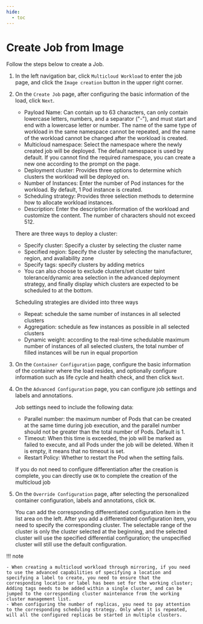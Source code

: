 ```yaml
---
hide:
  - toc
---
```


# Create Job from Image

Follow the steps below to create a Job.

1. In the left navigation bar, click `Multicloud Workload` to enter the job page, and click the `Image creation` button in the upper right corner.

1. On the `Create Job` page, after configuring the basic information of the load, click `Next`.

    - Payload Name: Can contain up to 63 characters, can only contain lowercase letters, numbers, and a separator ("-"), and must start and end with a lowercase letter or number. The name of the same type of workload in the same namespace cannot be repeated, and the name of the workload cannot be changed after the workload is created.
    - Multicloud namespace: Select the namespace where the newly created job will be deployed. The default namespace is used by default. If you cannot find the required namespace, you can create a new one according to the prompt on the page.
    - Deployment cluster: Provides three options to determine which clusters the workload will be deployed on.
    - Number of Instances: Enter the number of Pod instances for the workload. By default, 1 Pod instance is created.
    - Scheduling strategy: Provides three selection methods to determine how to allocate workload instances.
    - Description: Enter the description information of the workload and customize the content. The number of characters should not exceed 512.

    There are three ways to deploy a cluster:

    - Specify cluster: Specify a cluster by selecting the cluster name
    - Specified region: Specify the cluster by selecting the manufacturer, region, and availability zone
    - Specify tags: specify clusters by adding metrics
    - You can also choose to exclude clusters/set cluster taint tolerance/dynamic area selection in the advanced deployment strategy, and finally display which clusters are expected to be scheduled to at the bottom.

    Scheduling strategies are divided into three ways

    - Repeat: schedule the same number of instances in all selected clusters
    - Aggregation: schedule as few instances as possible in all selected clusters
    - Dynamic weight: according to the real-time schedulable maximum number of instances of all selected clusters, the total number of filled instances will be run in equal proportion

1. On the `Container Configuration` page, configure the basic information of the container where the load resides, and optionally configure information such as life cycle and health check, and then click `Next`.


1. On the `Advanced Configuration` page, you can configure job settings and labels and annotations.


    Job settings need to include the following data:

    - Parallel number: the maximum number of Pods that can be created at the same time during job execution, and the parallel number should not be greater than the total number of Pods. Default is 1.
    - Timeout: When this time is exceeded, the job will be marked as failed to execute, and all Pods under the job will be deleted. When it is empty, it means that no timeout is set.
    - Restart Policy: Whether to restart the Pod when the setting fails.

    If you do not need to configure differentiation after the creation is complete, you can directly use `OK` to complete the creation of the multicloud job

1. On the `Override Configuration` page, after selecting the personalized container configuration, labels and annotations, click `OK`.

    You can add the corresponding differentiated configuration item in the list area on the left. After you add a differentiated configuration item, you need to specify the corresponding cluster.
    The selectable range of the cluster is only the cluster selected at the beginning, and the selected cluster will use the specified differential configuration; the unspecified cluster will still use the default configuration.

!!! note

    - When creating a multicloud workload through mirroring, if you need to use the advanced capabilities of specifying a location and specifying a label to create, you need to ensure that the corresponding location or label has been set for the working cluster;
    Adding tags needs to be added within a single cluster, and can be jumped to the corresponding cluster maintenance from the working cluster management list.
    - When configuring the number of replicas, you need to pay attention to the corresponding scheduling strategy. Only when it is repeated, will all the configured replicas be started in multiple clusters.
